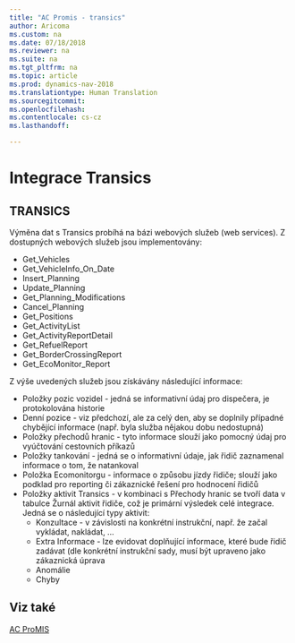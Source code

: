 ```yaml
---
title: "AC Promis - transics"
author: Aricoma
ms.custom: na
ms.date: 07/18/2018
ms.reviewer: na
ms.suite: na
ms.tgt_pltfrm: na
ms.topic: article
ms.prod: dynamics-nav-2018
ms.translationtype: Human Translation
ms.sourcegitcommit: 
ms.openlocfilehash: 
ms.contentlocale: cs-cz
ms.lasthandoff: 

---
```



# <a name="ac-pm-transics"></a>Integrace Transics

## TRANSICS
Výměna dat s Transics probíhá na bázi webových služeb (web services). Z dostupných webových služeb jsou implementovány:
- Get_Vehicles
- Get_VehicleInfo_On_Date
- Insert_Planning
- Update_Planning
- Get_Planning_Modifications
- Cancel_Planning
- Get_Positions
- Get_ActivityList
- Get_ActivityReportDetail
- Get_RefuelReport
- Get_BorderCrossingReport
- Get_EcoMonitor_Report

Z výše uvedených služeb jsou získávány následující informace:
- Položky pozic vozidel	- jedná se informativní údaj pro dispečera, je protokolována historie
- Denní pozice		- viz předchozí, ale za celý den, aby se doplnily případné chybějící informace (např. byla služba nějakou dobu nedostupná)
- Položky přechodů hranic	- tyto informace slouží jako pomocný údaj pro vyúčtování cestovních příkazů
- Položky tankování	 	- jedná se o informativní údaje, jak řidič zaznamenal informace o tom, že natankoval
- Položka Ecomonitorgu 	- informace o způsobu jízdy řidiče; slouží jako podklad pro reporting či zákaznické řešení pro hodnocení řidičů
- Položky aktivit Transics	- v kombinaci s Přechody hranic se tvoří data v tabulce Žurnál aktivit řidiče, což je primární výsledek celé integrace. 
    Jedná se o následující typy aktivit:
    - Konzultace	- v závislosti na konkrétní instrukční, např. že začal vykládat, nakládat, …
    - Extra Informace - lze evidovat doplňující informace, které bude řidič zadávat (dle konkrétní instrukční sady, musí být upraveno jako zákaznická úprava
    - Anomálie
    - Chyby

## <a name="see-also"></a>Viz také  
[AC ProMIS](ac-pm-promis.md)